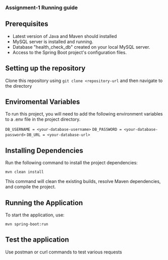 ### Assignment-1 Running guide

## Prerequisites
- Latest version of Java and Maven should installed
- MySQL server is installed and running.
- Database "health_check_db" created on your local MySQL server.
- Access to the Spring Boot project's configuration files.

## Setting up the repository
Clone this repository using `git clone <repository-url` and then navigate to the directory

## Enviromental Variables
To run this project, you will need to add the following environment variables to a .env file in the project directory.

`DB_USERNAME = <your-database-username>`
`DB_PASSWORD = <your-database-password>`
`DB_URL = <your-database-url>`

## Installing Dependencies
Run the following command to install the project dependencies:

`mvn clean install`

This command will clean the existing builds, resolve Maven dependencies, and compile the project.

## Running the Application
To start the application, use:

`mvn spring-boot:run`

## Test the application
Use postman or curl commands to test various requests